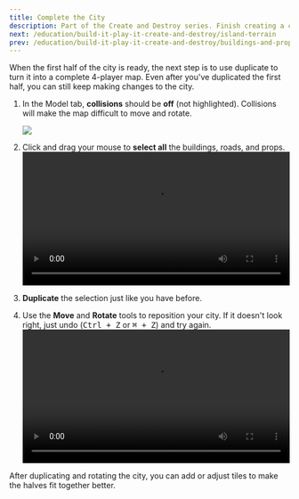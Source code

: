 ```yaml
---
title: Complete the City
description: Part of the Create and Destroy series. Finish creating a city for the multiplayer experience.
next: /education/build-it-play-it-create-and-destroy/island-terrain
prev: /education/build-it-play-it-create-and-destroy/buildings-and-props
---
```


When the first half of the city is ready, the next step is to use duplicate to turn it into a complete 4-player map. Even after you've duplicated the first half, you can still keep making changes to the city.

1. In the Model tab, **collisions** should be **off** (not highlighted). Collisions will make the map difficult to move and rotate.

   <img src="../../assets/education/build-it-play-it-create-and-destroy/collisionsOff.png" />

2. Click and drag your mouse to **select all** the buildings, roads, and props.
   <video controls src="../../assets/education/build-it-play-it-create-and-destroy/cc2019_showSelectDragCity.mp4" width="100%"></video>

3. **Duplicate** the selection just like you have before.
4. Use the **Move** and **Rotate** tools to reposition your city. If it doesn't look right, just undo (<kbd>Ctrl + Z</kbd> or <kbd>⌘ + Z</kbd>) and try again.
   <video controls src="../../assets/education/build-it-play-it-create-and-destroy/cc2019_showDuplicateCity.mp4" width="100%"></video>

After duplicating and rotating the city, you can add or adjust tiles to make the halves fit together better.
